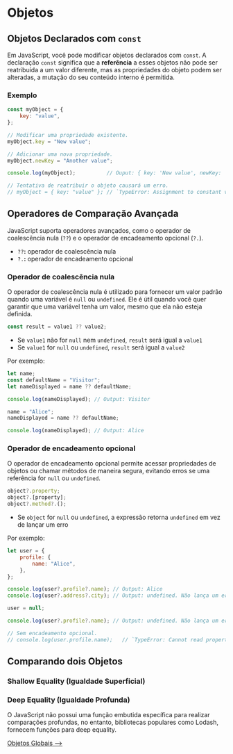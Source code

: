 # Objetos

## <a id="objetos-declarados-const">Objetos Declarados com `const`</a>

Em JavaScript, você pode modificar objetos declarados com `const`. A declaração `const` significa que a **referência** a esses objetos não pode ser reatribuída a um valor diferente, mas as propriedades do objeto podem ser alteradas, a mutação do seu conteúdo interno é permitida.

### Exemplo

```JavaScript
const myObject = {
    key: "value",
};

// Modificar uma propriedade existente.
myObject.key = "New value";

// Adicionar uma nova propriedade.
myObject.newKey = "Another value";

console.log(myObject);          // Ouput: { key: 'New value', newKey: 'Another value' }

// Tentativa de reatribuir o objeto causará um erro.
// myObject = { key: "value" }; // `TypeError: Assignment to constant variable.`
```

## <a id="operadores-comparacao-avancada">Operadores de Comparação Avançada</a>

JavaScript suporta operadores avançados, como o operador de coalescência nula (`??`) e o operador de encadeamento opcional (`?.`).

- `??`**:** operador de coalescência nula
- `?.`**:** operador de encadeamento opcional

### Operador de coalescência nula

O operador de coalescência nula é utilizado para fornecer um valor padrão quando uma variável é `null` ou `undefined`. Ele é útil quando você quer garantir que uma variável tenha um valor, mesmo que ela não esteja definida.

```JavaScript
const result = value1 ?? value2;
```

- Se `value1` não for `null` nem `undefined`, `result` será igual a `value1`
- Se `value1` for `null` ou `undefined`, `result` será igual a `value2`

Por exemplo:

```JavaScript
let name;
const defaultName = "Visitor";
let nameDisplayed = name ?? defaultName;

console.log(nameDisplayed); // Output: Visitor

name = "Alice";
nameDisplayed = name ?? defaultName;

console.log(nameDisplayed); // Output: Alice
```

### Operador de encadeamento opcional

O operador de encadeamento opcional permite acessar propriedades de objetos ou chamar métodos de maneira segura, evitando erros se uma referência for `null` ou `undefined`.

```JavaScript
object?.property;
object?.[property];
object?.method?.();
```

- Se  `object` for `null` ou `undefined`, a expressão retorna `undefined` em vez de lançar um erro

Por exemplo:

```JavaScript
let user = {
    profile: {
        name: "Alice",
    },
};

console.log(user?.profile?.name); // Output: Alice
console.log(user?.address?.city); // Output: undefined. Não lança um erro.

user = null;

console.log(user?.profile?.name); // Output: undefined. Não lança um erro.

// Sem encadeamento opcional.
// console.log(user.profile.name);   // `TypeError: Cannot read properties of null (reading 'profile')`
```

## <a id="comparando-objetos">Comparando dois Objetos</a>

### Shallow Equality (Igualdade Superficial)

### Deep Equality (Igualdade Profunda)

O JavaScript não possui uma função embutida específica para realizar comparações profundas, no entanto, bibliotecas populares como Lodash, fornecem funções para deep equality.

[Objetos Globais -->](./objetos-globais.md)